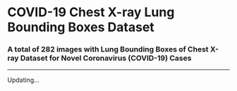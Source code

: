 # COVID-19 Chest X-ray Lung Bounding Boxes Dataset

### A total of 282 images with Lung Bounding Boxes of Chest X-ray Dataset for Novel Coronavirus (COVID-19) Cases










---

Updating...
